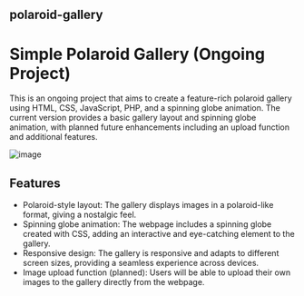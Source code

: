 ## polaroid-gallery
# Simple Polaroid Gallery (Ongoing Project)
This is an ongoing project that aims to create a feature-rich polaroid gallery using HTML, CSS, JavaScript, PHP, and a spinning globe animation. The current version provides a basic gallery layout and spinning globe animation, with planned future enhancements including an upload function and additional features.

![image](https://github.com/mebenbenyo/polaroid-gallery/assets/117006580/76604064-e374-4b13-bf29-d7d227b54747)


## Features

- Polaroid-style layout: The gallery displays images in a polaroid-like format, giving a nostalgic feel.
- Spinning globe animation: The webpage includes a spinning globe created with CSS, adding an interactive and eye-catching element to the gallery.
- Responsive design: The gallery is responsive and adapts to different screen sizes, providing a seamless experience across devices.
- Image upload function (planned): Users will be able to upload their own images to the gallery directly from the webpage.
